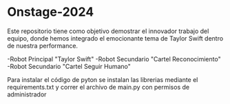 # Onstage-2024
Este repositorio tiene como objetivo demostrar el innovador trabajo del equipo, donde hemos integrado el emocionante tema de Taylor Swift dentro de nuestra performance.

-Robot Principal "Taylor Swift"
-Robot Secundario "Cartel Reconocimiento"
-Robot Secundario "Cartel Seguir Humano"

Para instalar el código de pyton se instalan las librerias mediante el requirements.txt y correr el archivo de main.py con permisos de administrador
